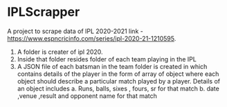 # IPLScrapper
A project to scrape data of IPL 2020-2021
link - https://www.espncricinfo.com/series/ipl-2020-21-1210595.
1. A folder is creater of ipl 2020.
2. Inside that folder resides folder of each team playing in the IPL
3. A JSON file of each batsman in the team folder is created in which contains details of the player in the form of array of object where each object should describe a particular match played by a player. 
Details of an object includes
	a. Runs, balls, sixes , fours, sr for that match
	b. date ,venue ,result and opponent name for that match
